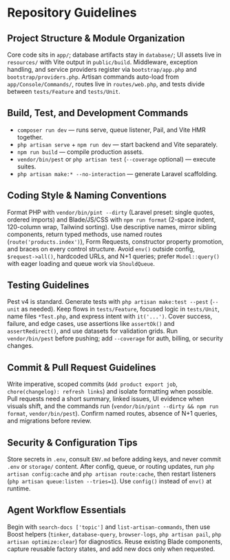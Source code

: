 # Repository Guidelines

## Project Structure & Module Organization
Core code sits in `app/`; database artifacts stay in `database/`; UI assets live in `resources/` with Vite output in `public/build`. Middleware, exception handling, and service providers register via `bootstrap/app.php` and `bootstrap/providers.php`. Artisan commands auto-load from `app/Console/Commands/`, routes live in `routes/web.php`, and tests divide between `tests/Feature` and `tests/Unit`.

## Build, Test, and Development Commands
- `composer run dev` — runs serve, queue listener, Pail, and Vite HMR together.
- `php artisan serve` + `npm run dev` — start backend and Vite separately.
- `npm run build` — compile production assets.
- `vendor/bin/pest` or `php artisan test` (`--coverage` optional) — execute suites.
- `php artisan make:* --no-interaction` — generate Laravel scaffolding.

## Coding Style & Naming Conventions
Format PHP with `vendor/bin/pint --dirty` (Laravel preset: single quotes, ordered imports) and Blade/JS/CSS with `npm run format` (2-space indent, 120-column wrap, Tailwind sorting). Use descriptive names, mirror sibling components, return typed methods, use named routes (`route('products.index')`), Form Requests, constructor property promotion, and braces on every control structure. Avoid `env()` outside config, `$request->all()`, hardcoded URLs, and N+1 queries; prefer `Model::query()` with eager loading and queue work via `ShouldQueue`.

## Testing Guidelines
Pest v4 is standard. Generate tests with `php artisan make:test --pest` (`--unit` as needed). Keep flows in `tests/Feature`, focused logic in `tests/Unit`, name files `*Test.php`, and express intent with `it('...')`. Cover success, failure, and edge cases, use assertions like `assertOk()` and `assertRedirect()`, and use datasets for validation grids. Run `vendor/bin/pest` before pushing; add `--coverage` for auth, billing, or security changes.

## Commit & Pull Request Guidelines
Write imperative, scoped commits (`Add product export job`, `chore(changelog): refresh links`) and isolate formatting when possible. Pull requests need a short summary, linked issues, UI evidence when visuals shift, and the commands run (`vendor/bin/pint --dirty && npm run format`, `vendor/bin/pest`). Confirm named routes, absence of N+1 queries, and migrations before review.

## Security & Configuration Tips
Store secrets in `.env`, consult `ENV.md` before adding keys, and never commit `.env` or `storage/` content. After config, queue, or routing updates, run `php artisan config:cache` and `php artisan route:cache`, then restart listeners (`php artisan queue:listen --tries=1`). Use `config()` instead of `env()` at runtime.

## Agent Workflow Essentials
Begin with `search-docs ['topic']` and `list-artisan-commands`, then use Boost helpers (`tinker`, `database-query`, `browser-logs`, `php artisan pail`, `php artisan optimize:clear`) for diagnostics. Reuse existing Blade components, capture reusable factory states, and add new docs only when requested.
